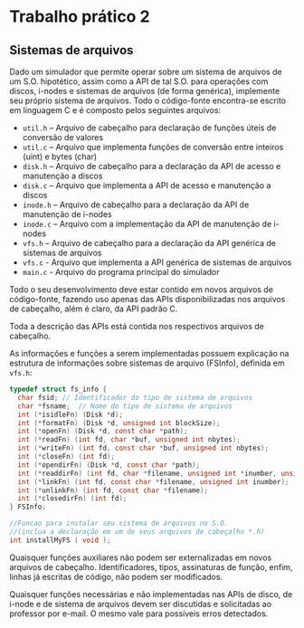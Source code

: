 # Trabalho prático 2
## Sistemas de arquivos

Dado um simulador que permite operar sobre um sistema de arquivos de um S.O. hipotético, assim como a API de tal S.O. para operações com discos, i-nodes e sistemas de arquivos (de forma genérica), implemente seu próprio sistema de arquivos. Todo o código-fonte encontra-se escrito em linguagem C e é composto pelos seguintes arquivos:

*  `util.h`  – Arquivo de cabeçalho para declaração de funções úteis de conversão de valores
*  `util.c`  – Arquivo que implementa funções de conversão entre inteiros (uint) e bytes (char)
*  `disk.h`  – Arquivo de cabeçalho para a declaração da API de acesso e manutenção a discos
*  `disk.c`  – Arquivo que implementa a API de acesso e manutenção a discos
*  `inode.h` – Arquivo de cabeçalho para a declaração da API de manutenção de i-nodes
*  `inode.c` – Arquivo com a implementação da API de manutenção de i-nodes
*  `vfs.h`   – Arquivo de cabeçalho para a declaração da API genérica de sistemas de arquivos
*  `vfs.c`   - Arquivo que implementa a API genérica de sistemas de arquivos
*  `main.c`  - Arquivo do programa principal do simulador

Todo o seu desenvolvimento deve estar contido em novos arquivos de código-fonte, fazendo uso apenas das APIs disponibilizadas nos arquivos de cabeçalho, além é claro, da API padrão C.

Toda a descrição das APIs está contida nos respectivos arquivos de cabeçalho. 

As informações e funções a serem implementadas possuem explicação na estrutura de informações sobre sistemas de arquivo (FSInfo), definida em `vfs.h`:

```c
typedef struct fs_info { 
  char fsid; // Identificador do tipo de sistema de arquivos 
  char *fsname;  // Nome do tipo de sistema de arquivos 
  int (*isidleFn) (Disk *d); 
  int (*formatFn) (Disk *d, unsigned int blockSize); 
  int (*openFn) (Disk *d, const char *path); 
  int (*readFn) (int fd, char *buf, unsigned int nbytes); 
  int (*writeFn) (int fd, const char *buf, unsigned int nbytes); 
  int (*closeFn) (int fd); 
  int (*opendirFn) (Disk *d, const char *path); 
  int (*readdirFn) (int fd, char *filename, unsigned int *inumber, unsigned int enumber); 
  int (*linkFn) (int fd, const char *filename, unsigned int inumber); 
  int (*unlinkFn) (int fd, const char *filename); 
  int (*closedirFn) (int fd); 
} FSInfo;

//Funcao para instalar seu sistema de arquivos no S.O. 
//(inclua a declaração em um de seus arquivos de cabeçalho *.h) 
int installMyFS ( void );
```
Quaisquer funções auxiliares não podem ser externalizadas em novos arquivos de cabeçalho. Identificadores, tipos, assinaturas de função, enfim, linhas já escritas de código, não podem ser modificados. 

Quaisquer funções necessárias e não implementadas nas APIs de disco, de i-node e de sistema de arquivos devem ser discutidas e solicitadas ao professor por e-mail. O mesmo vale para possíveis erros detectados.
